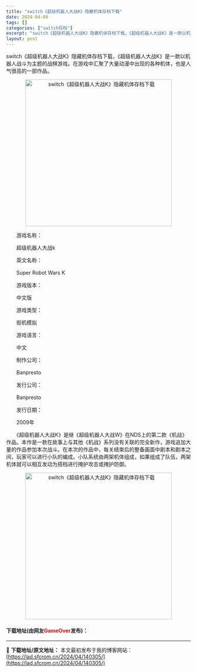 ```yaml
---
title: "switch《超级机器人大战K》隐藏机体存档下载"
date: 2024-04-09
tags: []
categories: ["switch存档"]
excerpt: "switch《超级机器人大战K》隐藏机体存档下载，《超级机器人大战K》是一款以机器人战斗为主题的战棋游戏。在游戏中汇聚了大量动漫中出现的各种机体，也是人气很高的一部作品。 　　游戏名称： 　　超级机器人大战k 　　英文名称： 　　Super Robot Wars K 　　游戏版本： 　　中文版 　　&hellip;"
layout: post
---
```


 <p>switch《超级机器人大战K》隐藏机体存档下载，《超级机器人大战K》是一款以机器人战斗为主题的战棋游戏。在游戏中汇聚了大量动漫中出现的各种机体，也是人气很高的一部作品。</p> <p align="center"><img align="" border="0" src="https://lad.sfcrom.cn/wp-content/uploads/2024/04/20240409_6614f4b564388.webp" width="400" alt="switch《超级机器人大战K》隐藏机体存档下载" /></p> <p>　　游戏名称：</p> <p>　　超级机器人大战k</p> <p>　　英文名称：</p> <p>　　Super Robot Wars K</p> <p>　　游戏版本：</p> <p>　　中文版</p> <p>　　游戏类型：</p> <p>　　街机模拟</p> <p>　　游戏语言：</p> <p>　　中文</p> <p>　　制作公司：</p> <p>　　Banpresto</p> <p>　　发行公司：</p> <p>　　Banpresto</p> <p>　　发行日期：</p> <p>　　2009年</p> <p>　　《超级机器人大战K》是继《超级机器人大战W》在NDS上的第二款《机战》作品。本作是一款在故事上与其他《机战》系列没有关联的完全新作，游戏追加大量的作品参加本次战斗。在本次的作品中，每关结束后的整备画面中剧本和剧本之间，玩家可以进行小队的编成。小队系统由两架机体组成，如果组成了队伍，两架机体就可以相互发动为搭档进行掩护攻击或掩护防御。</p> <p align="center"><img align="" border="0" src="https://lad.sfcrom.cn/wp-content/uploads/2024/04/20240409_6614f4b5cd4b2.webp" width="400" alt="switch《超级机器人大战K》隐藏机体存档下载" /></p> <p><h4>下载地址(由网友<font color="red">GameOver</font>发布)：</h4></p> 

---
📖 **下载地址/原文地址：** 本文最初发布于我的博客网站：[https://lad.sfcrom.cn/2024/04/140305/](https://lad.sfcrom.cn/2024/04/140305/)
